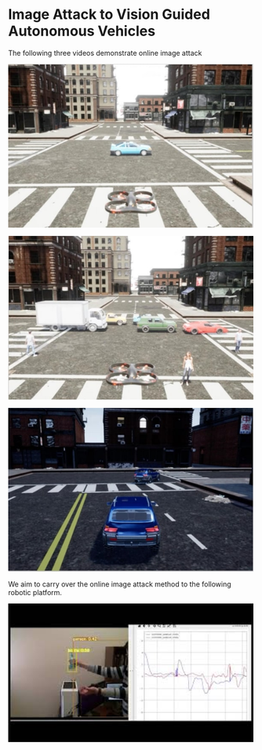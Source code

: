 # Image Attack to Vision Guided Autonomous Vehicles

The following three videos demonstrate online image attack

[<img src="Capture1.jpg" width="500">](https://youtu.be/bsQUdH400fI)

[<img src="Capture2.jpg" width="500">](https://youtu.be/FvyvWEMjiy0)

[<img src="Capture3.jpg" width="500">](https://youtu.be/BZydqH1fNEc)


We aim to carry over the online image attack method to the following robotic platform.

[<img src="thumbnail.jpg" width="500">](https://youtu.be/hhnqgsRQmpE)


